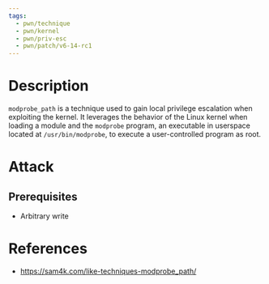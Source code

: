 ```yaml
---
tags:
  - pwn/technique
  - pwn/kernel
  - pwn/priv-esc
  - pwn/patch/v6-14-rc1
---
```

# Description
`modprobe_path` is a technique used to gain local privilege escalation when exploiting the kernel. It leverages the behavior of the Linux kernel when loading a module and the `modprobe` program, an executable in userspace located at `/usr/bin/modprobe`, to execute a user-controlled program as root.
# Attack
## Prerequisites
- Arbitrary write
# References
- https://sam4k.com/like-techniques-modprobe_path/